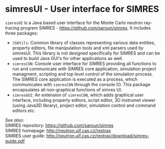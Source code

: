 # simresUI - User interface for SIMRES

`simresUI` is a Java based user interface for the Monte Carlo neutron ray-tracing progrem SIMRES - https://github.com/saroun/simres. It includes three packages:

- `JSUtils`: Common library of classes representing various data entities, property editors, file manipulation tools and xml parsers used by simresUI. This library is not designed specifically for SIMRES and can be used to build Java GUI's for other applications as well.  
- `simresCON`: Console user interface for SIMRES providing all functions to run and communicate with SIMRES core application, simulation project managment, scripting and top level control of the simulaiton process. The SIMRES core application is executed as a process, which communicates with `simresCON` through the console IO. This package encapsulates all non-graphical functions of simres UI.  
- `simresGUI`: An extension of `simresCON`, which adds graphical user interface, including property editors, script editor, 3D instrumet viewer (using Java3D library), project editor, simulation control and command editors etc. 

*See also*:  
SIMRES repository: https://github.com/saroun/simres  
SIMRES homepage: http://neutron.ujf.cas.cz/restrax  
SIMRES user guide: http://neutron.ujf.cas.cz/restrax/download/simres-guide.pdf
